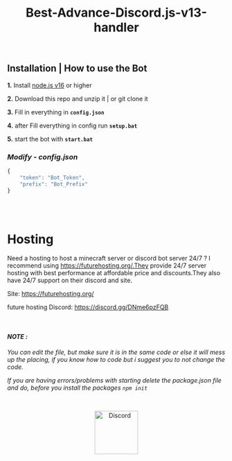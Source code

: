 <h1 align="center">
Best-Advance-Discord.js-v13-handler</h1><br/>


## **Installation | How to use the Bot**

 **1.** Install [node.js v16](https://nodejs.org/en/) or higher

 **2.** Download this repo and unzip it  |  or git clone it
 
 **3.** Fill in everything in **`config.json`**

 **4.** after Fill everything in config run  **`setup.bat`**
 
 **5.** start the bot with **`start.bat`**
 <br/>

### *Modify - config.json*

```javascript
{
    "token": "Bot_Token",
    "prefix": "Bot_Prefix"
}        
```
<br/>


<br/>

# **Hosting**

Need a hosting to host a minecraft server or discord bot server 24/7 ? I recommend using https://futurehosting.org/.They provide 24/7 server hosting with best performance at affordable price and discounts.They also have 24/7 support on their discord and site.

Site: https://futurehosting.org/

future hosting Discord: https://discord.gg/DNme6pzFQB

<br/>


#### ***NOTE :***

*You can edit the file, but make sure it is in the same code or else it will mess up the placing, if you know how to code but i suggest you to not change the code.*

*If you are having errors/problems with starting delete the package.json file and do, before you install the packages `npm init`*

<br/>


<p align="center">
<a href="https://discord.gg/G8gcRWtQVP">
    <img src="https://user-images.githubusercontent.com/59381835/92191514-d649ad80-ee18-11ea-9bc4-e95c7a122a99.png" alt="Discord" width="100" ">
  </a>
